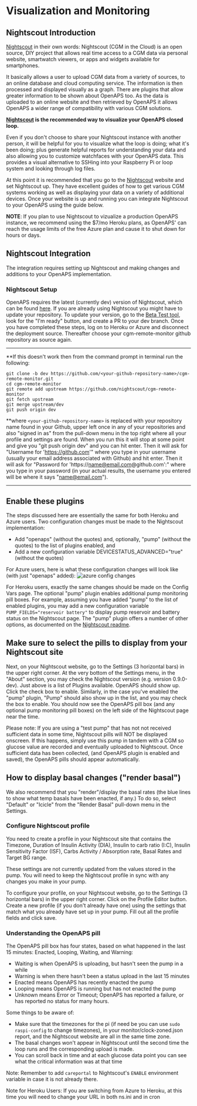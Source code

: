 # Visualization and Monitoring

## Nightscout Introduction

[Nightscout](http://nightscout.info) in their own words: Nightscout (CGM in the
Cloud) is an open source, DIY project that allows real time access to a CGM data
via personal website, smartwatch viewers, or apps and widgets available for
smartphones.

It basically allows a user to upload CGM data from a variety of sources, to an
online database and cloud computing service. The information is then processed
and displayed visually as a graph. There are plugins that allow greater
information to be shown about OpenAPS too. As the data is uploaded to an online
website and then retrieved by OpenAPS it allows OpenAPS a wider range of
compatibility with various CGM solutions.

**[Nightscout](http://nightscout.info) is the recommended way to visualize your
OpenAPS closed loop.** 

Even if you don't choose to share your Nightscout instance
with another person, it will be helpful for you to visualize what the loop is
doing; what it's been doing; plus generate helpful reports for understanding
your data and also allowing you to customize watchfaces with your OpenAPS data.
This provides a visual alternative to SSHing into your Raspberry Pi or loop
system and looking through log files.

At this point it is recommended that you go to the
[Nightscout](http://nightscout.info) website and set Nightscout up. They have
excellent guides of how to get various CGM systems working as well as displaying
your data on a variety of additional devices. Once your website is up and
running you can integrate Nightscout to your OpenAPS using the guide below.

**NOTE**: If you plan to use Nightscout to vizualize a production OpenAPS instance, we
recommend using the $7/mo Heroku plans, as OpenAPS' can reach the usage limits of 
the free Azure plan and cause it to shut down for hours or days.

## Nightscout Integration

The integration requires setting up Nightscout and making changes and additions
to your OpenAPS implementation.

### Nightscout Setup

OpenAPS requires the latest (currently dev) version of Nightscout, which can be
found [here](https://github.com/nightscout/cgm-remote-monitor/tree/dev). If you
are already using Nightscout you might have to update your repository. To update
your version, go to the
[Beta Test tool](http://nightscout.github.io/pages/test-beta/?branch=dev), look
for the "I'm ready" button, and create a PR to your dev branch. Once you have
completed these steps, log on to Heroku or Azure and disconnect the deployment
source. Thereafter choose your cgm-remote-monitor github repository as source
again. 
_________________________
**If this doesn't work then from the command prompt in terminal run the
following:

```
git clone -b dev https://github.com/<your-github-repository-name>/cgm-remote-monitor.git
cd cgm-remote-monitor
git remote add upstream https://github.com/nightscout/cgm-remote-monitor
git fetch upstream
git merge upstream/dev
git push origin dev
```

**where `<your-github-repository-name>` is replaced with your repository name
found in your Github, upper left once in any of your repositories and also
"signed in as" from the pull-down menu in the top right where all your profile
and settings are found. When you run this it will stop at some point and give
you "git push origin dev" and you can hit enter. Then it will ask for "Username
for 'https://github.com'" where you type in your username (usually your email
address associated with Github) and hit enter. Then it will ask for "Password
for 'https://name@email.com@github.com':" where you type in your password (in
your actual results, the username you entered will be where it says
"name@email.com").
____________________________

## Enable these plugins

The steps discussed here are essentially the same for both Heroku and Azure 
users. Two configuration changes must be made to the Nightscout implementation:

* Add "openaps" (without the quotes) and, optionally, "pump" (without the
  quotes) to the list of plugins enabled, and
* Add a new configuration variable DEVICESTATUS_ADVANCED="true" (without the
  quotes)

For Azure users, here is what these configuration changes will look like (with
just "openaps" added): ![azure config
changes](https://files.gitter.im/eyim/lw6x/blob)

For Heroku users, exactly the same changes should be made on the Config Vars
page. The optional "pump" plugin enables additional pump monitoring pill boxes.
For example, assuming you have added "pump" to the list of enabled plugins, you
may add a new configuration variable `PUMP_FIELDS="reservoir battery"` to
display pump reservoir and battery status on the Nightscout page. The "pump"
plugin offers a number of other options, as documented on the
[Nightscout readme](https://github.com/nightscout/cgm-remote-monitor/blob/dev/README.md#built-inexample-plugins).

## Make sure to select the pills to display from your Nightscout site

Next, on your Nightscout website, go to the Settings (3 horizontal bars) in the
upper right corner.  At the very bottom of the Settings menu, in the "About"
section, you may check the Nightscout version (e.g. version 0.9.0-dev). Just above is a list of Plugins available.  OpenAPS should show up. Click the check box to enable. Similarly, in the case you've enabled the "pump" plugin, "Pump"
should also show up in the list, and you may check the box to enable. You
should now see the OpenAPS pill box (and any optional pump monitoring pill
boxes) on the left side of the Nightscout page near the time. 

Please note:  If you are using a "test pump" that has not not received sufficient data in some time, Nightscout pills will NOT be displayed onscreen.  If this happens, simply use this pump in tandem with a CGM so glucose value are recorded and eventually uploaded to Nightscout.  Once sufficient data has been collected, (and OpenAPS plugin is enabled and saved), the OpenAPS pills should appear automatically.

## How to display basal changes ("render basal")

We also recommend that you "render"/display the basal rates (the blue lines to show what temp basals have been enacted, if any.) To do so, select "Default" or "Icicle" from the "Render Basal" pull-down menu in the Settings.


### Configure Nightscout profile

You need to create a profile in your Nightscout site that contains the Timezone,
Duration of Insulin Activity (DIA), Insulin to carb ratio (I:C), Insulin
Sensitivity Factor (ISF), Carbs Activity / Absorption rate, Basal Rates and
Target BG range.

These settings are not currently updated from the values stored in the pump. You
will need to keep the Nightscout profile in sync with any changes you make in
your pump.

To configure your profile, on your Nightscout website, go to the Settings (3
horizontal bars) in the upper right corner. Click on the Profile Editor button.
Create a new profile (if you don't already have one) using the settings that
match what you already have set up in your pump. Fill out all the profile fields
and click save.

### Understanding the OpenAPS pill

The OpenAPS pill box has four states, based on what happened in the last 15
minutes: Enacted, Looping, Waiting, and Warning:

* Waiting is when OpenAPS is uploading, but hasn't seen the pump in a while
* Warning is when there hasn't been a status upload in the last 15 minutes
* Enacted means OpenAPS has recently enacted the pump
* Looping means OpenAPS is running but has not enacted the pump
* Unknown means Error or Timeout; OpenAPS has reported a failure, or has reported no status for many hours.

Some things to be aware of:

* Make sure that the timezones for the pi (if need be you can use `sudo
  raspi-config` to change timezones), in your monitor/clock-zoned.json report,
  and the Nightscout website are all in the same time zone.
* The basal changes won't appear in Nightscout until the second time the loop
  runs and the corresponding upload is made.
* You can scroll back in time and at each glucose data point you can see what
  the critical information was at that time

Note: Remember to add `careportal` to Nightscout's `ENABLE` environment variable
in case it is not already there.

Note for Heroku Users: If you are switching from Azure to Heroku, at this time you will need to change your URL in both ns.ini and in cron
